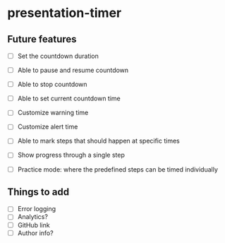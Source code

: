 # presentation-timer

## Future features

- [ ] Set the countdown duration
- [ ] Able to pause and resume countdown
- [ ] Able to stop countdown
- [ ] Able to set current countdown time

- [ ] Customize warning time
- [ ] Customize alert time

- [ ] Able to mark steps that should happen at specific times
- [ ] Show progress through a single step

- [ ] Practice mode: where the predefined steps can be timed individually

## Things to add

- [ ] Error logging
- [ ] Analytics?
- [ ] GitHub link
- [ ] Author info?
